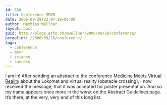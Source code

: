 ```yaml
---
id: 650
title: Conference MMVR
date: 2006-09-28T22:04:18+00:00
author: Mathias Wellner
layout: post
guid: http://blogs.ethz.ch/mwellner/2006/09/28/conference/
permalink: /2006/09/28/conference/
tags:
  - conference
  - mmvr
  - science
  - success
---
```

I am in! After sending an abstract to the conference [Medicine Meets Virtual Reality](http://www.nextmed.com/) about the Lokomat and virtual reality (obstacle crossing), I now received the message, that it was accepted for poster presentation. And so my name appears once more in the www, on the Abstract Guidelines page. It&#8217;s there, at the very, very end of this long list.